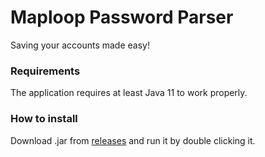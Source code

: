 # Maploop Password Parser
Saving your accounts made easy!

### Requirements
The application requires at least Java 11 to work properly.

### How to install
Download .jar from [releases](https://github.com/Maploop/MaploopPasswordParser/releases/latest) and run it by double clicking it.
